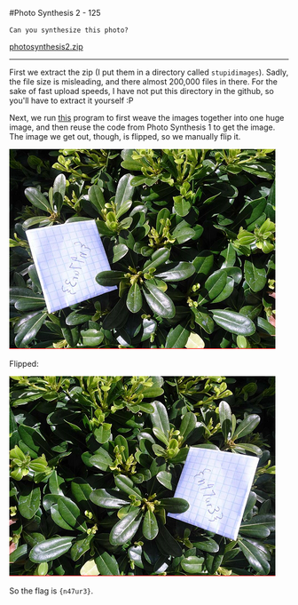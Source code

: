 #Photo Synthesis 2 - 125

	Can you synthesize this photo?

[photosynthesis2.zip](photosynthesis2.zip)

-------------

First we extract the zip (I put them in a directory called `stupidimages`). Sadly, the file size is misleading, and there almost 200,000 files in there. For the sake of fast upload speeds, I have not put this directory in the github, so you'll have to extract it yourself :P

Next, we run [this](solver2.py) program to first weave the images together into one huge image, and then reuse the code from Photo Synthesis 1 to get the image. The image we get out, though, is flipped, so we manually flip it.

![out.png](out.png)

Flipped:

![flag.png](flag.png)

So the flag is `{n47ur3}`.